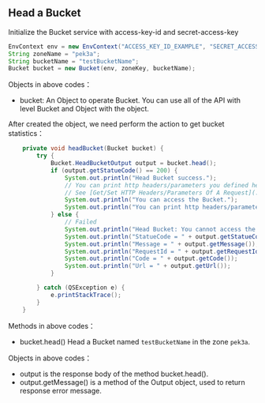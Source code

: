 ## Head a Bucket

Initialize the Bucket service with access-key-id and secret-access-key

```java
EnvContext env = new EnvContext("ACCESS_KEY_ID_EXAMPLE", "SECRET_ACCESS_KEY_EXAMPLE");
String zoneName = "pek3a";
String bucketName = "testBucketName";
Bucket bucket = new Bucket(env, zoneKey, bucketName);
```

Objects in above codes：

- bucket: An Object to operate Bucket. You can use all of the API with level Bucket and Object with the object.

After created the object, we need perform the action to get bucket statistics：

```java
    private void headBucket(Bucket bucket) {
        try {
            Bucket.HeadBucketOutput output = bucket.head();
            if (output.getStatueCode() == 200) {
                System.out.println("Head Bucket success.");
                // You can print http headers/parameters you defined here.
                // See [Get/Set HTTP Headers/Parameters Of A Request](./get_set_http_headers.md)
                System.out.println("You can access the Bucket.");
                System.out.println("You can print http headers/parameters you defined here.");
            } else {
                // Failed
                System.out.println("Head Bucket: You cannot access the Bucket or it does not exist.");
                System.out.println("StatueCode = " + output.getStatueCode());
                System.out.println("Message = " + output.getMessage());
                System.out.println("RequestId = " + output.getRequestId());
                System.out.println("Code = " + output.getCode());
                System.out.println("Url = " + output.getUrl());
            }

        } catch (QSException e) {
            e.printStackTrace();
        }
    }
```

Methods in above codes：

- bucket.head() Head a Bucket named `testBucketName` in the zone `pek3a`.

Objects in above codes：

- output is the response body of the method bucket.head().
- output.getMessage() is a method of the Output object, used to return response error message.
